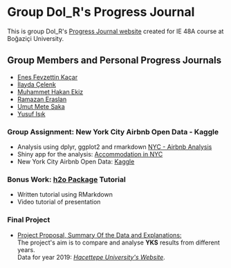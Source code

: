 # Group Dol_R's Progress Journal

This is group Dol_R's [Progress Journal website](https://pjournal.github.io/boun01g-dol-r/) created for IE 48A course at Boğaziçi University. 

## Group Members and Personal Progress Journals
- [Enes Fevzettin Kaçar](https://pjournal.github.io/boun01-enesfkacar/)
- [İlayda Çelenk](https://pjournal.github.io/boun01-ilaydacelenk/)
- [Muhammet Hakan Ekiz](https://pjournal.github.io/boun01-Hakanekiz/)
- [Ramazan Eraslan](https://pjournal.github.io/boun01-ramazaneraslan/)
- [Umut Mete Saka](https://pjournal.github.io/boun01-metesaka/)
- [Yusuf Işık](https://pjournal.github.io/boun01-yusufisik1/)

### Group Assignment: New York City Airbnb Open Data - Kaggle
- Analysis using dplyr, ggplot2 and rmarkdown
[NYC - Airbnb Analysis](https://pjournal.github.io/boun01g-dol-r/NYC_assignment/AB_NYC_2019_analysis.html)
- Shiny app for the analysis: [Accommodation in NYC](NYC_assignment/app.R)
- New York City Airbnb Open Data: [Kaggle](https://www.kaggle.com/dgomonov/new-york-city-airbnb-open-data)

### Bonus Work: [h2o Package](https://cran.r-project.org/web/packages/h2o/index.html) Tutorial
- Written tutorial using RMarkdown
- Video tutorial of presentation


### Final Project
- [Project Proposal, Summary Of the Data and Explanations:](https://pjournal.github.io/boun01g-dol-r/YKS_analysis_project/Project_Proposal_YKS.html)
<br>The project's aim is to compare and analyse **YKS** results from different years. 
<br>Data for year 2019: [*Hacettepe University's Website*](http://web.ee.hacettepe.edu.tr/osym/index.php?selectedYear=2019&selectedUniversityCode=&selectedType=&selectedComparisonType=&selectedStatus=&selectedCombination=0&selectedShowQuotaNotFull=1&selectedKeyword1=&selectedKeyword2=&selectedSortOrder=min). 

